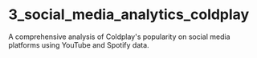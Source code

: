 # 3_social_media_analytics_coldplay
A comprehensive analysis of Coldplay's popularity on social media platforms using YouTube and Spotify data.
